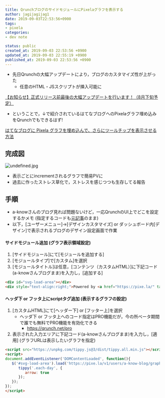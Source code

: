```yaml
---
title: QrunchブログのサイドモジュールにPixelaグラフを表示する
author: jagijagijag1
date: 2019-09-03T22:53:56+0900
tags:
- pixela
categories:
- dev note

status: public
created_at: 2019-09-03 22:53:56 +0900
updated_at: 2019-09-03 22:55:19 +0900
published_at: 2019-09-03 22:53:56 +0900
---
```

- 先日Qrunchの大幅アップデートにより，ブログのカスタマイズ性が上がった
    - 任意のHTML・JSスクリプトが挿入可能に

[【お知らせ】正式リリース前最後の大幅アップデートを行います！（8月下旬予定）](https://qrunch.net/@dev/entries/fi1I06D1ApqOHPWr?ref=qrunch)

- ということで，↓で紹介されているはてなブログへのPixelaグラフ埋め込みをQrunchでもできるはず!

[はてなブログに Pixela グラフを埋め込んで、さらにツールチップを表示させる方法](https://blog.a-know.me/entry/2018/11/20/220257)

## 完成図
![undefined.jpg](/blog/posts/2019_09_03/512cacf7dedffd32d913e7634d24fa8c.png)
- 表示ごとにincrementされるグラフで簡易PVに
- 過去に作ったストレス草化で，ストレスを感じつつも生存してる報告

## 手順
- a-knowさんのブログ見れば問題ないけど，一応QrunchのUI上でどこを設定するかメモ (指定するコードも[元記事](https://blog.a-know.me/entry/2018/11/20/220257)のまま)
- 以下，[ユーザーメニュー]→[デザインカスタマイズ] or ダッシュボード内[デザイン]で表示されるブログのデザイン設定画面で作業

#### サイドモジュール追加 (グラフ表示領域設定)
1. [サイドモジュール]にて[モジュールを追加する]
1. [モジュールタイプ]で[カスタム]を選択
1. [モジュールタイトル]は任意，[コンテンツ（カスタムHTML）]に下記コード(a-knowさんブログまま)を入力し，[追加する]
```html
<div id="svg-load-area"></div>
<div style="text-align:right;">Powered by <a href="https://pixe.la/" target="_blank">Pixela</a></div>
```

#### ヘッダ下 or フッタ上にscriptタグ追加 (表示するグラフの設定)
1. [カスタムHTML]にて[ヘッダー下] or [フッター上]を選択
    - ヘッダ下 or フッタ上へのコード指定はPRO機能だが，今の所ベータ期間で誰でも無料でPRO機能を有効化できる
        - https://qrunch.net/pro
1. 表示された入力エリアに下記コード(a-knowさんブログまま)を入力し，[適用] (グラフURLは表示したいグラフを指定)
```html
<script src="https://unpkg.com/tippy.js@3/dist/tippy.all.min.js"></script>
<script>
document.addEventListener('DOMContentLoaded', function(){
   $('#svg-load-area').load('https://pixe.la/v1/users/a-know-blog/graphs/page-views?mode=short', function(){
      tippy('.each-day', {
         arrow: true
      });
   });
});
</script>
```
